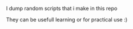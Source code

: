 I dump random scripts that i make in this repo

They can be usefull learning or for practical use :)
